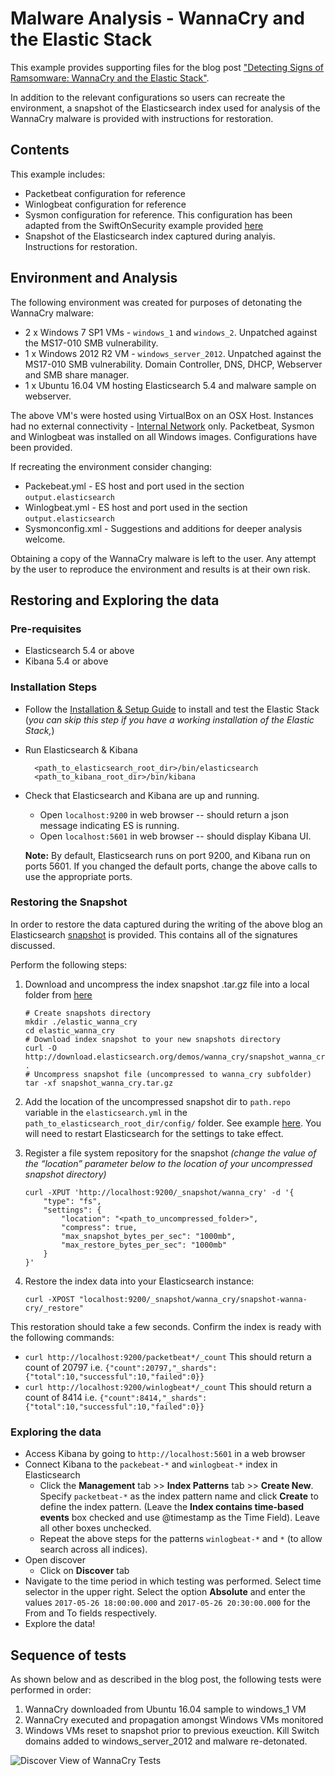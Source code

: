 # Malware Analysis - WannaCry and the Elastic Stack

This example provides supporting files for the blog post ["Detecting Signs of Ramsomware: WannaCry and the Elastic Stack"](http://elastic.co/blog/malware-analysis-wannacry-elastic-stack).

In addition to the relevant configurations so users can recreate the environment, a snapshot of the Elasticsearch index used for analysis of the WannaCry malware is provided with instructions for restoration.

## Contents

This example includes:

* Packetbeat configuration for reference
* Winlogbeat configuration for reference
* Sysmon configuration for reference. This configuration has been adapted from the SwiftOnSecurity example provided [here](https://github.com/SwiftOnSecurity/sysmon-config)
* Snapshot of the Elasticsearch index captured during analyis. Instructions for restoration.

## Environment and Analysis

The following environment was created for purposes of detonating the WannaCry malware:

* 2 x Windows 7 SP1 VMs - `windows_1` and `windows_2`. Unpatched against the MS17-010 SMB vulnerability.
* 1 x Windows 2012 R2 VM - `windows_server_2012`.  Unpatched against the MS17-010 SMB vulnerability. Domain Controller, DNS, DHCP, Webserver and SMB share manager.
* 1 x Ubuntu 16.04 VM hosting Elasticsearch 5.4 and malware sample on webserver.

The above VM's were hosted using VirtualBox on an OSX Host. Instances had no external connectivity - [Internal Network](https://www.virtualbox.org/manual/ch06.html#network_internal) only.
Packetbeat, Sysmon and Winlogbeat was installed on all Windows images. Configurations have been provided.

If recreating the environment consider changing:

* Packebeat.yml - ES host and port used in the section `output.elasticsearch`
* Winlogbeat.yml - ES host and port used in the section `output.elasticsearch`
* Sysmonconfig.xml - Suggestions and additions for deeper analysis welcome.

Obtaining a copy of the WannaCry malware is left to the user. Any attempt by the user to reproduce the environment and results is at their own risk.

## Restoring and Exploring the data

### Pre-requisites

* Elasticsearch 5.4 or above
* Kibana 5.4 or above

### Installation Steps

* Follow the [Installation & Setup Guide](https://github.com/elastic/examples/blob/master/Installation%20and%20Setup.md) to install and test the Elastic Stack (*you can skip this step if you have a working installation of the Elastic Stack,*)

* Run Elasticsearch & Kibana

  ```shell
    <path_to_elasticsearch_root_dir>/bin/elasticsearch
    <path_to_kibana_root_dir>/bin/kibana

  ```
* Check that Elasticsearch and Kibana are up and running.

  - Open `localhost:9200` in web browser -- should return a json message indicating ES is running.
  - Open `localhost:5601` in web browser -- should display Kibana UI.

  **Note:** By default, Elasticsearch runs on port 9200, and Kibana run on ports 5601. If you changed the default ports, change the above calls to use the appropriate ports.  

### Restoring the Snapshot

In order to restore the data captured during the writing of the above blog an Elasticsearch [snapshot](https://www.elastic.co/guide/en/elasticsearch/reference/current/modules-snapshots.html) is provided.  This contains all of the signatures discussed.

Perform the following steps:

1. Download and uncompress the index snapshot .tar.gz file into a local folder from [here](http://download.elasticsearch.org/demos/wanna_cry/snapshot_wanna_cry.tar.gz)
  
      ```shell
      # Create snapshots directory
      mkdir ./elastic_wanna_cry
      cd elastic_wanna_cry
      # Download index snapshot to your new snapshots directory
      curl -O http://download.elasticsearch.org/demos/wanna_cry/snapshot_wanna_cry.tar.gz .
      # Uncompress snapshot file (uncompressed to wanna_cry subfolder)
      tar -xf snapshot_wanna_cry.tar.gz
      ```
1. Add the location of the uncompressed snapshot dir to `path.repo` variable in the `elasticsearch.yml` in the `path_to_elasticsearch_root_dir/config/` folder. See example [here](https://www.elastic.co/guide/en/elasticsearch/reference/current/modules-snapshots.html#_shared_file_system_repository). You will need to restart Elasticsearch for the settings to take effect. 

1. Register a file system repository for the snapshot *(change the value of the “location” parameter below to the location of your uncompressed snapshot directory)*
      ```shell
      curl -XPUT 'http://localhost:9200/_snapshot/wanna_cry' -d '{
          "type": "fs",
          "settings": {
              "location": "<path_to_uncompressed_folder>",
              "compress": true,
              "max_snapshot_bytes_per_sec": "1000mb",
              "max_restore_bytes_per_sec": "1000mb"
          }
      }'
      ```

1. Restore the index data into your Elasticsearch instance:

    ```shell
    curl -XPOST "localhost:9200/_snapshot/wanna_cry/snapshot-wanna-cry/_restore"
    ```

This restoration should take a few seconds. Confirm the index is ready with the following commands:

* `curl http://localhost:9200/packetbeat*/_count` This should return a count of 20797 i.e. `{"count":20797,"_shards":{"total":10,"successful":10,"failed":0}}`
* `curl http://localhost:9200/winlogbeat*/_count` This should return a count of 8414 i.e. `{"count":8414,"_shards":{"total":10,"successful":10,"failed":0}}`

### Exploring the data

* Access Kibana by going to `http://localhost:5601` in a web browser
* Connect Kibana to the `packebeat-*` and `winlogbeat-*` index in Elasticsearch
    * Click the **Management** tab >> **Index Patterns** tab >> **Create New**. Specify `packetbeat-*` as the index pattern name and click **Create** to define the index pattern. (Leave the **Index contains time-based events** box checked and use @timestamp as the Time Field). Leave all other boxes unchecked.
    * Repeat the above steps for the patterns `winlogbeat-*` and `*` (to allow search across all indices).
* Open discover
    * Click on **Discover** tab 
* Navigate to the time period in which testing was performed. Select time selector in the upper right. Select the option **Absolute** and enter the values `2017-05-26 18:00:00.000` and `2017-05-26 20:30:00.000` for the From and To fields respectively.
* Explore the data!

## Sequence of tests


As shown below and as described in the blog post, the following tests were performed in order:

1. WannaCry downloaded from Ubuntu 16.04 sample to windows_1 VM
1. WannaCry executed and propagation amongst Windows VMs monitored
1. Windows VMs reset to snapshot prior to previous exeuction. Kill Switch domains added to windows_server_2012 and malware re-detonated. 

![Discover View of WannaCry Tests](https://cloud.githubusercontent.com/assets/12695796/26511381/af159f94-4259-11e7-9719-4fcc2897f2c7.png?raw=true)





